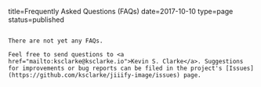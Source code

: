 title=Frequently Asked Questions (FAQs)
date=2017-10-10
type=page
status=published
~~~~~~

There are not yet any FAQs.

Feel free to send questions to <a href="mailto:ksclarke@ksclarke.io">Kevin S. Clarke</a>. Suggestions for improvements or bug reports can be filed in the project's [Issues](https://github.com/ksclarke/jiiify-image/issues) page.

